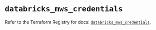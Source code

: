 # `databricks_mws_credentials`

Refer to the Terraform Registry for docs: [`databricks_mws_credentials`](https://registry.terraform.io/providers/databricks/databricks/1.93.0/docs/resources/mws_credentials).
